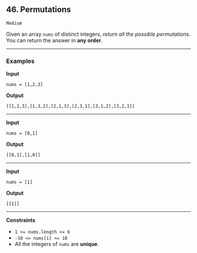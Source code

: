 ## 46. Permutations

`Medium`

Given an array `nums` of distinct integers, *return all the possible permutations*. You can return the answer in **any order**.

---

### Examples

**Input**
```
nums = [1,2,3]
```

**Output**
```
[[1,2,3],[1,3,2],[2,1,3],[2,3,1],[3,1,2],[3,2,1]]
```

---

**Input**
```
nums = [0,1]
```

**Output**
```
[[0,1],[1,0]]
```

---

**Input**
```
nums = [1]
```

**Output**
```
[[1]]
```

---

**Constraints**
* `1 <= nums.length <= 6`
* `-10 <= nums[i] <= 10`
* All the integers of `nums` are **unique**.